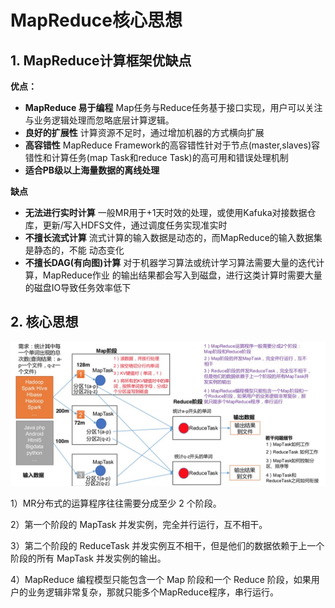 # MapReduce核心思想

## 1. MapReduce计算框架优缺点

**优点：**

- **MapReduce 易于编程** Map任务与Reduce任务基于接口实现，用户可以关注与业务逻辑处理而忽略底层计算逻辑。
- **良好的扩展性**  计算资源不足时，通过增加机器的方式横向扩展
- **高容错性**  MapReduce Framework的高容错性针对于节点(master,slaves)容错性和计算任务(map Task和reduce Task)的高可用和错误处理机制
- **适合PB级以上海量数据的离线处理**

**缺点**

- **无法进行实时计算**  一般MR用于+1天时效的处理，或使用Kafuka对接数据仓库，更新/写入HDFS文件，通过调度任务实现准实时
- **不擅长流式计算**  流式计算的输入数据是动态的，而MapReduce的输入数据集是静态的，不能 动态变化
- **不擅长DAG(有向图)计算** 对于机器学习算法或统计学习算法需要大量的迭代计算，MapReduce作业 的输出结果都会写入到磁盘，进行这类计算时需要大量的磁盘IO导致任务效率低下

## 2. 核心思想

![](../img/mapreduce_core_concept.jpg)

1）MR分布式的运算程序往往需要分成至少 2 个阶段。

2）第一个阶段的 MapTask 并发实例，完全并行运行，互不相干。

3）第二个阶段的 ReduceTask 并发实例互不相干，但是他们的数据依赖于上一个阶段的所有 MapTask 并发实例的输出。

 4）MapReduce 编程模型只能包含一个 Map 阶段和一个 Reduce 阶段，如果用户的业务逻辑非常复杂，那就只能多个MapReduce程序，串行运行。

